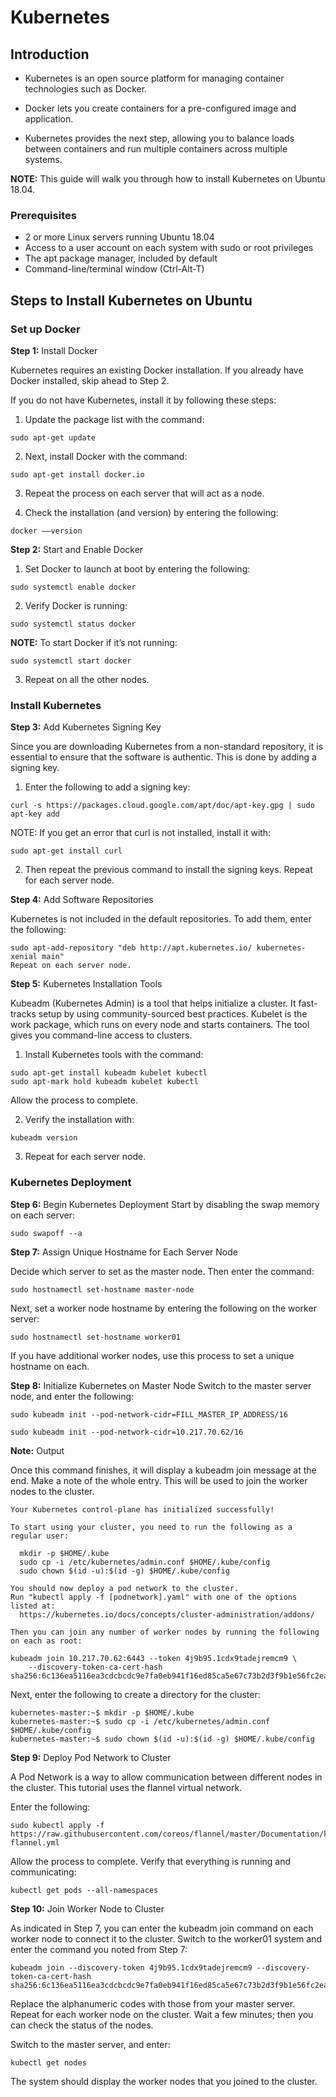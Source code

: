 # Kubernetes

## Introduction

* Kubernetes is an open source platform for managing container technologies such as Docker.

* Docker lets you create containers for a pre-configured image and application. 

* Kubernetes provides the next step, allowing you to balance loads between containers and run multiple containers across multiple systems.

**NOTE:** This guide will walk you through how to install Kubernetes on Ubuntu 18.04.

### Prerequisites
* 2 or more Linux servers running Ubuntu 18.04
* Access to a user account on each system with sudo or root privileges
* The apt package manager, included by default
* Command-line/terminal window (Ctrl-Alt-T)

## Steps to Install Kubernetes on Ubuntu

### Set up Docker

**Step 1:** Install Docker

Kubernetes requires an existing Docker installation. If you already have Docker installed, skip ahead to Step 2.

If you do not have Kubernetes, install it by following these steps:

1. Update the package list with the command:
```
sudo apt-get update
```
2. Next, install Docker with the command:
```
sudo apt-get install docker.io
```
3. Repeat the process on each server that will act as a node.

4. Check the installation (and version) by entering the following:
```
docker ––version
```

**Step 2:** Start and Enable Docker

1. Set Docker to launch at boot by entering the following:
```
sudo systemctl enable docker
```
2. Verify Docker is running:
```
sudo systemctl status docker
```
**NOTE:** To start Docker if it’s not running:
```
sudo systemctl start docker
```
3. Repeat on all the other nodes.

### Install Kubernetes

**Step 3:** Add Kubernetes Signing Key

Since you are downloading Kubernetes from a non-standard repository, it is essential to ensure that the software is authentic. This is done by adding a signing key.

1. Enter the following to add a signing key:
```
curl -s https://packages.cloud.google.com/apt/doc/apt-key.gpg | sudo apt-key add
```
NOTE: If you get an error that curl is not installed, install it with:
```
sudo apt-get install curl
```
2. Then repeat the previous command to install the signing keys. Repeat for each server node.

**Step 4:** Add Software Repositories

Kubernetes is not included in the default repositories. To add them, enter the following:
```
sudo apt-add-repository "deb http://apt.kubernetes.io/ kubernetes-xenial main"
Repeat on each server node.
```


**Step 5:** Kubernetes Installation Tools

Kubeadm (Kubernetes Admin) is a tool that helps initialize a cluster. It fast-tracks setup by using community-sourced best practices. Kubelet is the work package, which runs on every node and starts containers. The tool gives you command-line access to clusters.

1. Install Kubernetes tools with the command:
```
sudo apt-get install kubeadm kubelet kubectl
sudo apt-mark hold kubeadm kubelet kubectl
```
Allow the process to complete.

2. Verify the installation with:
```
kubeadm version
```
3. Repeat for each server node.

### Kubernetes Deployment

**Step 6:** Begin Kubernetes Deployment
Start by disabling the swap memory on each server:
```
sudo swapoff --a
```

**Step 7:** Assign Unique Hostname for Each Server Node 

Decide which server to set as the master node. Then enter the command:
```
sudo hostnamectl set-hostname master-node
```
Next, set a worker node hostname by entering the following on the worker server:
```
sudo hostnamectl set-hostname worker01
```
If you have additional worker nodes, use this process to set a unique hostname on each.

**Step 8:** Initialize Kubernetes on Master Node
Switch to the master server node, and enter the following:

`sudo kubeadm init --pod-network-cidr=FILL_MASTER_IP_ADDRESS/16`

```
sudo kubeadm init --pod-network-cidr=10.217.70.62/16
```

**Note:** Output

Once this command finishes, it will display a kubeadm join message at the end. Make a note of the whole entry. This will be used to join the worker nodes to the cluster.

```
Your Kubernetes control-plane has initialized successfully!

To start using your cluster, you need to run the following as a regular user:

  mkdir -p $HOME/.kube
  sudo cp -i /etc/kubernetes/admin.conf $HOME/.kube/config
  sudo chown $(id -u):$(id -g) $HOME/.kube/config

You should now deploy a pod network to the cluster.
Run "kubectl apply -f [podnetwork].yaml" with one of the options listed at:
  https://kubernetes.io/docs/concepts/cluster-administration/addons/

Then you can join any number of worker nodes by running the following on each as root:

kubeadm join 10.217.70.62:6443 --token 4j9b95.1cdx9tadejremcm9 \
    --discovery-token-ca-cert-hash sha256:6c136ea5116ea3cdcbcdc9e7fa0eb941f16ed85ca5e67c73b2d3f9b1e56fc2ea 
```


Next, enter the following to create a directory for the cluster:
```
kubernetes-master:~$ mkdir -p $HOME/.kube
kubernetes-master:~$ sudo cp -i /etc/kubernetes/admin.conf $HOME/.kube/config
kubernetes-master:~$ sudo chown $(id -u):$(id -g) $HOME/.kube/config
```


**Step 9:** Deploy Pod Network to Cluster

A Pod Network is a way to allow communication between different nodes in the cluster. This tutorial uses the flannel virtual network.

Enter the following:
```
sudo kubectl apply -f https://raw.githubusercontent.com/coreos/flannel/master/Documentation/kube-flannel.yml
```
Allow the process to complete.
Verify that everything is running and communicating:
```
kubectl get pods --all-namespaces
```


**Step 10:** Join Worker Node to Cluster

As indicated in Step 7, you can enter the kubeadm join command on each worker node to connect it to the cluster.
Switch to the worker01 system and enter the command you noted from Step 7:

```
kubeadm join --discovery-token 4j9b95.1cdx9tadejremcm9 --discovery-token-ca-cert-hash sha256:6c136ea5116ea3cdcbcdc9e7fa0eb941f16ed85ca5e67c73b2d3f9b1e56fc2ea
```

Replace the alphanumeric codes with those from your master server. Repeat for each worker node on the cluster. Wait a few minutes; then you can check the status of the nodes.

Switch to the master server, and enter:
```
kubectl get nodes
```
The system should display the worker nodes that you joined to the cluster.
